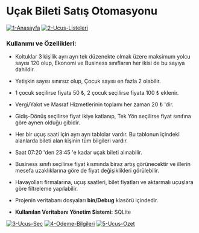 # Uçak Bileti Satış Otomasyonu

<a href="https://imgbb.com/"><img src="https://i.ibb.co/k1ksZK3/1-Anasayfa.png" alt="1-Anasayfa" border="0" /></a> <a href="https://ibb.co/MfLQ5wt"><img src="https://i.ibb.co/PM80zXP/2-Ucus-Listeleri.png" alt="2-Ucus-Listeleri" border="0" /></a>

### Kullanımı ve Özellikleri:


- Koltuklar 3 kişilik ayrı ayrı tek düzenekte olmak üzere maksimum yolcu sayısı 120 olup, Ekonomi ve Business sınıflarıın her ikisi de bu sayıya dahildir.

- Yetişkin sayısı sınırsız olup, Çocuk sayısı en fazla 2 olabilir.

- 1 çocuk seçilirse fiyata 50 ₺, 2 çocuk seçilirse fiyata 100 ₺ eklenir.

- Vergi/Yakıt ve Masraf Hizmetlerinin toplamı her zaman 20 ₺ 'dir.

- Gidiş-Dönüş seçilirse fiyat ikiye katlanıp, Tek Yön seçilirse fiyat sınıfına göre aynen olduğu gibidir.

- Her bir uçuş saati için ayrı ayrı tablolar vardır. Bu tablonun içindeki alanlarda bileti alan kişinin tüm bilgileri vardır.

- Saat 07:20 'den 23:45 'e kadar uçak bileti alınabilir.

- Business sınıfı seçilirse fiyat kısmında biraz artış görünecektir ve illerin mesefa uzaklıklarına göre de fiyat değişiklikleri görülebilir.

- Havayolları firmalarına, uçuş saatleri, bilet fiyatları ve aktarmalı uçuşlara göre filtreleme yapılabilir.

- Projenin veritabanı dosyaları **bin/Debug** klasörü içindedir.

- **Kullanılan Veritabanı Yönetim Sistemi:** SQLite


<a href="https://ibb.co/KG5WLpP"><img src="https://i.ibb.co/pP1dRB7/3-Ucus-Sec.png" alt="3-Ucus-Sec" border="0"></a>
<a href="https://imgbb.com/"><img src="https://i.ibb.co/FDqSp98/4-Odeme-Bilgileri.png" alt="4-Odeme-Bilgileri" border="0"></a>
<a href="https://ibb.co/4JK0Q7X"><img src="https://i.ibb.co/rvFXWmz/5-Ucus-Ozet.png" alt="5-Ucus-Ozet" border="0"></a><br /><a target='_blank' href='https://imgbb.com/upload'></a><br />
